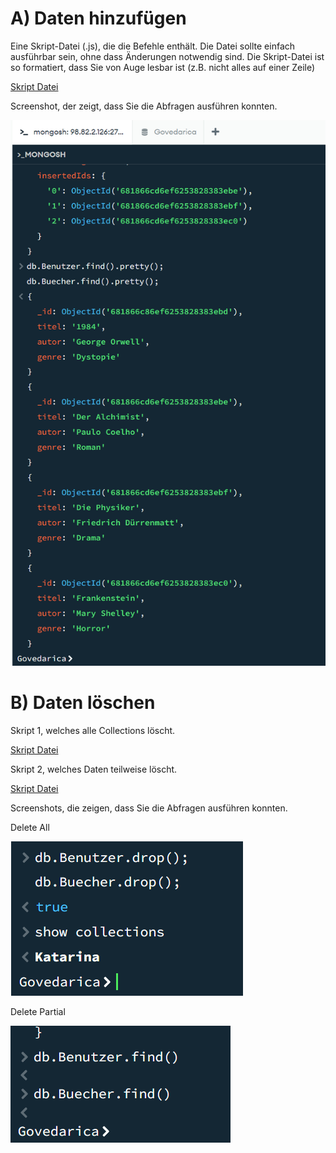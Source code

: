 # A) Daten hinzufügen

Eine Skript-Datei (.js), die die Befehle enthält. Die Datei sollte einfach ausführbar sein, ohne dass  Änderungen notwendig sind. Die Skript-Datei ist so formatiert, dass Sie von Auge lesbar ist (z.B. nicht alles auf einer Zeile)

[Skript Datei](insertData.js)

Screenshot, der zeigt, dass Sie die Abfragen ausführen konnten.

![Screenshot](mongoinsertdata.png)

# B) Daten löschen

Skript 1, welches alle Collections löscht.

[Skript Datei](delete_all.js)

Skript 2, welches Daten teilweise löscht.

[Skript Datei](delete_partial.js)

Screenshots, die zeigen, dass Sie die Abfragen ausführen konnten.

Delete All

![Screenshot](mongodeleteall.png)


Delete Partial

![Screenshot](mongodeletepartial.png)
